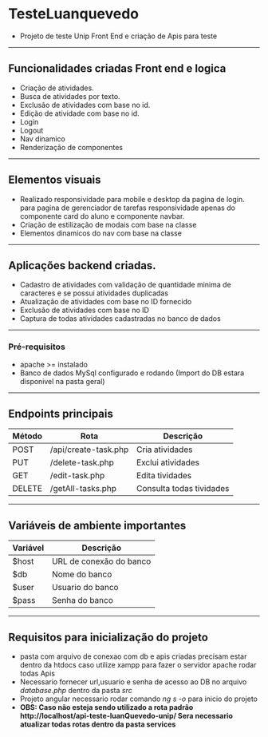 # TesteLuanquevedo

- Projeto de teste Unip Front End e criação de Apis para teste

---

## Funcionalidades criadas Front end e logica

- Criação de atividades.
- Busca de atividades por texto.
- Exclusão de atividades com base no id.
- Edição de atividade com base no id.
- Login
- Logout
- Nav dinamico
- Renderização de componentes

---

## Elementos visuais

- Realizado responsividade para mobile e desktop da pagina de login. para pagina de gerenciador de tarefas responsividade apenas do componente  card do aluno e componente navbar.
- Criação de estilização de modais com base na classe
- Elementos dinamicos do nav com base na classe

---

## Aplicações backend criadas.

- Cadastro de atividades com validação de quantidade minima de caracteres e se possui atividades duplicadas
- Atualização de atividades com base no ID fornecido
- Exclusão de atividades com base no ID
- Captura de todas atividades cadastradas no banco de dados

---

### Pré-requisitos

- apache >= instalado
- Banco de dados MySql configurado e rodando (Import do DB estara disponivel na pasta geral)

---

## Endpoints principais

| Método | Rota                  | Descrição                      |
|--------|-----------------------|--------------------------------|
| POST   | /api/create-task.php  | Cria atividades                |
| PUT    | /delete-task.php      | Exclui atividades              |
| GET    | /edit-task.php        | Edita tividades                |
| DELETE | /getAll-tasks.php     | Consulta todas tividades       |

---

## Variáveis de ambiente importantes

| Variável       | Descrição                     |
|----------------|-------------------------------|
| $host          | URL de conexão do banco       |
| $db            | Nome do banco                 |
| $user          | Usuario do banco              |
| $pass          | Senha do banco                |

---

## Requisitos para inicialização do projeto

- pasta com arquivo de conexao com db e apis criadas precisam estar dentro da htdocs caso utilize xampp para fazer o servidor apache rodar todas Apis
- Necessario fornecer url,usuario e senha de acesso ao DB no arquivo *database.php* dentro da pasta *src* 
- Projeto angular necessario rodar comando *ng s -o* para inicio do projeto
- **OBS: Caso não esteja sendo utilizado a rota padrão http://localhost/api-teste-luanQuevedo-unip/ Sera necessario atualizar todas rotas dentro da pasta services**
